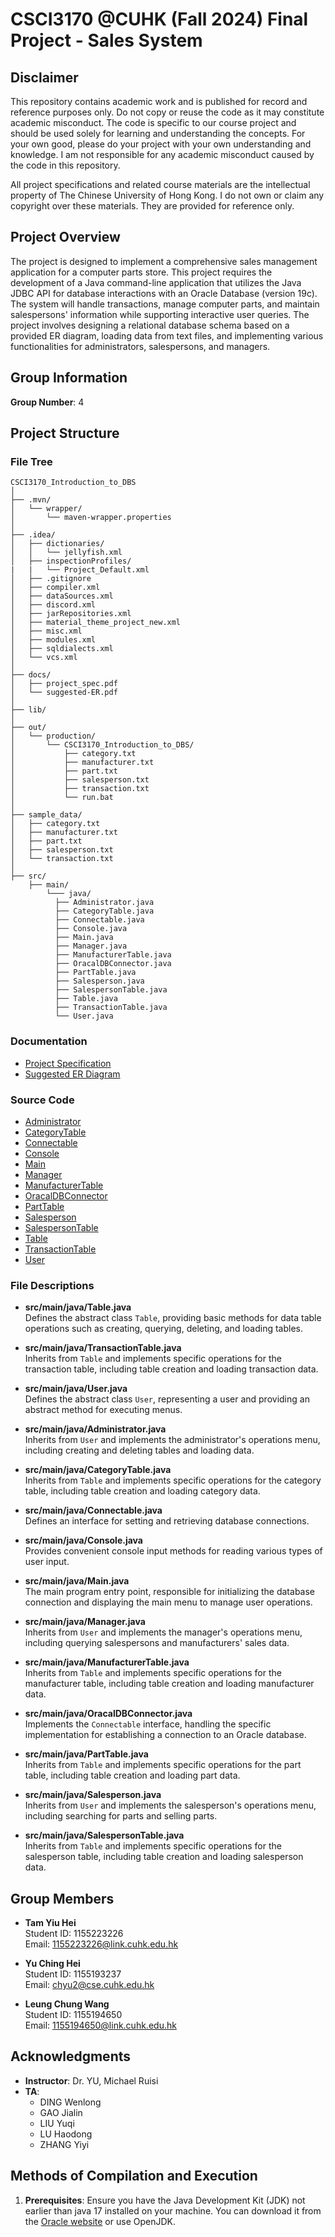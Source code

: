 # CSCI3170 @CUHK (Fall 2024) Final Project - Sales System

## Disclaimer
This repository contains academic work and is published for record and reference purposes only. Do not copy or reuse the code as it may constitute academic misconduct. The code is specific to our course project and should be used solely for learning and understanding the concepts. For your own good, please do your project with your own understanding and knowledge. I am not responsible for any academic misconduct caused by the code in this repository.

All project specifications and related course materials are the intellectual property of The Chinese University of Hong Kong. I do not own or claim any copyright over these materials. They are provided for reference only.

## Project Overview
The project is designed to implement a comprehensive sales management application for a computer parts store. This project requires the development of a Java command-line application that utilizes the Java JDBC API for database interactions with an Oracle Database (version 19c). The system will handle transactions, manage computer parts, and maintain salespersons' information while supporting interactive user queries. The project involves designing a relational database schema based on a provided ER diagram, loading data from text files, and implementing various functionalities for administrators, salespersons, and managers.

## Group Information
**Group Number**: 4

## Project Structure

### File Tree
    
    CSCI3170_Introduction_to_DBS
    │
    ├── .mvn/
    │   └── wrapper/
    │       └── maven-wrapper.properties
    │
    ├── .idea/
    │   ├── dictionaries/
    │   │   └── jellyfish.xml
    │   ├── inspectionProfiles/
    |   |   └── Project_Default.xml
    │   ├── .gitignore
    │   ├── compiler.xml
    │   ├── dataSources.xml
    │   ├── discord.xml
    │   ├── jarRepositories.xml
    │   ├── material_theme_project_new.xml
    │   ├── misc.xml
    │   ├── modules.xml
    │   ├── sqldialects.xml
    │   └── vcs.xml
    │
    ├── docs/
    │   ├── project_spec.pdf
    │   └── suggested-ER.pdf
    │
    ├── lib/
    │
    ├── out/
    │   └── production/
    │       └── CSCI3170_Introduction_to_DBS/
    │           ├── category.txt
    │           ├── manufacturer.txt
    │           ├── part.txt
    │           ├── salesperson.txt
    │           ├── transaction.txt
    │           └── run.bat
    │
    ├── sample_data/
    │   ├── category.txt
    │   ├── manufacturer.txt
    │   ├── part.txt
    │   ├── salesperson.txt
    │   └── transaction.txt
    │
    ├── src/
        ├── main/
            └─── java/
              ├── Administrator.java
              ├── CategoryTable.java
              ├── Connectable.java
              ├── Console.java
              ├── Main.java
              ├── Manager.java
              ├── ManufacturerTable.java
              ├── OracalDBConnector.java
              ├── PartTable.java
              ├── Salesperson.java
              ├── SalespersonTable.java
              ├── Table.java
              ├── TransactionTable.java
              └── User.java

    
### Documentation
- [Project Specification](docs/project_spec.pdf)
- [Suggested ER Diagram](docs/suggested-ER.pdf)

### Source Code
- [Administrator](src/main/java/Administrator.java)
- [CategoryTable](src/main/java/CategoryTable.java)
- [Connectable](src/main/java/Connectable.java)
- [Console](src/main/java/Console.java)
- [Main](src/main/java/Main.java)
- [Manager](src/main/java/Manager.java)
- [ManufacturerTable](src/main/java/ManufacturerTable.java)
- [OracalDBConnector](src/main/java/OracalDBConnector.java)
- [PartTable](src/main/java/PartTable.java)
- [Salesperson](src/main/java/Salesperson.java)
- [SalespersonTable](src/main/java/SalespersonTable.java)
- [Table](src/main/java/Table.java)
- [TransactionTable](src/main/java/TransactionTable.java)
- [User](src/main/java/User.java)

### File Descriptions
- **src/main/java/Table.java**  
  Defines the abstract class `Table`, providing basic methods for data table operations such as creating, querying, deleting, and loading tables.

- **src/main/java/TransactionTable.java**  
  Inherits from `Table` and implements specific operations for the transaction table, including table creation and loading transaction data.

- **src/main/java/User.java**  
  Defines the abstract class `User`, representing a user and providing an abstract method for executing menus.

- **src/main/java/Administrator.java**  
  Inherits from `User` and implements the administrator's operations menu, including creating and deleting tables and loading data.

- **src/main/java/CategoryTable.java**  
  Inherits from `Table` and implements specific operations for the category table, including table creation and loading category data.

- **src/main/java/Connectable.java**  
  Defines an interface for setting and retrieving database connections.

- **src/main/java/Console.java**  
  Provides convenient console input methods for reading various types of user input.

- **src/main/java/Main.java**  
  The main program entry point, responsible for initializing the database connection and displaying the main menu to manage user operations.

- **src/main/java/Manager.java**  
  Inherits from `User` and implements the manager's operations menu, including querying salespersons and manufacturers' sales data.

- **src/main/java/ManufacturerTable.java**  
  Inherits from `Table` and implements specific operations for the manufacturer table, including table creation and loading manufacturer data.

- **src/main/java/OracalDBConnector.java**  
  Implements the `Connectable` interface, handling the specific implementation for establishing a connection to an Oracle database.

- **src/main/java/PartTable.java**  
  Inherits from `Table` and implements specific operations for the part table, including table creation and loading part data.

- **src/main/java/Salesperson.java**  
  Inherits from `User` and implements the salesperson's operations menu, including searching for parts and selling parts.

- **src/main/java/SalespersonTable.java**  
  Inherits from `Table` and implements specific operations for the salesperson table, including table creation and loading salesperson data.

## Group Members
- **Tam Yiu Hei**  
  Student ID: 1155223226  
  Email: 1155223226@link.cuhk.edu.hk

- **Yu Ching Hei**  
  Student ID: 1155193237  
  Email: chyu2@cse.cuhk.edu.hk

- **Leung Chung Wang**  
  Student ID: 1155194650  
  Email: 1155194650@link.cuhk.edu.hk

## Acknowledgments
- **Instructor**: Dr. YU, Michael Ruisi
- **TA**:
  - DING Wenlong
  - GAO Jialin
  - LIU Yuqi
  - LU Haodong
  - ZHANG Yiyi 

## Methods of Compilation and Execution

1. **Prerequisites**: Ensure you have the Java Development Kit (JDK) not earlier than java 17 installed on your machine. You can download it from the [Oracle website](https://www.oracle.com/java/technologies/javase-jdk11-downloads.html) or use OpenJDK.
